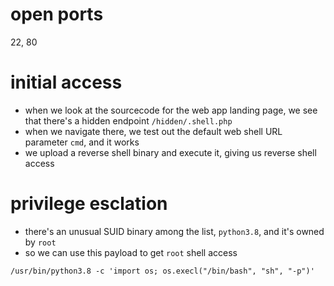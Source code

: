 # open ports
22, 80
# initial access
* when we look at the sourcecode for the web app landing page, we see that there's a hidden endpoint `/hidden/.shell.php`
* when we navigate there, we test out the default web shell URL parameter `cmd`, and it works
* we upload a reverse shell binary and execute it, giving us reverse shell access
# privilege esclation
* there's an unusual SUID binary among the list, `python3.8`, and it's owned by `root`
* so we can use this payload to get `root` shell access
```
/usr/bin/python3.8 -c 'import os; os.execl("/bin/bash", "sh", "-p")'
```
